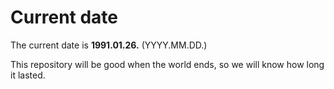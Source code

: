 # Current date

The current date is **1991.01.26.** (YYYY.MM.DD.)

This repository will be good when the world ends, so we will know how long it lasted.